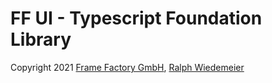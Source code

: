 # FF UI - Typescript Foundation Library

Copyright 2021 [Frame Factory GmbH](https://framefactory.ch), [Ralph Wiedemeier](https://about.me/ralphw)  
